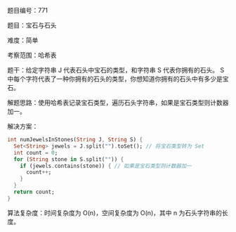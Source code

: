 题目编号：771

题目：宝石与石头

难度：简单

考察范围：哈希表

题干：给定字符串 J 代表石头中宝石的类型，和字符串 S 代表你拥有的石头。 S 中每个字符代表了一种你拥有的石头的类型，你想知道你拥有的石头中有多少是宝石。

解题思路：使用哈希表记录宝石类型，遍历石头字符串，如果是宝石类型则计数器加一。

解决方案：

```dart
int numJewelsInStones(String J, String S) {
  Set<String> jewels = J.split("").toSet(); // 将宝石类型转为 Set
  int count = 0;
  for (String stone in S.split("")) {
    if (jewels.contains(stone)) { // 如果是宝石类型则计数器加一
      count++;
    }
  }
  return count;
}
```

算法复杂度：时间复杂度为 O(n)，空间复杂度为 O(n)，其中 n 为石头字符串的长度。